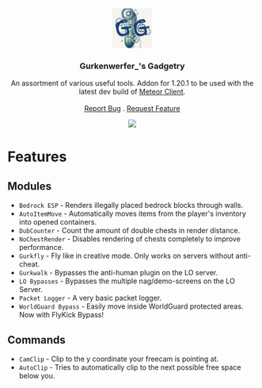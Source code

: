 <br/>
<p align="center">
  <a href="">
    <img src="src/main/resources/assets/gurk/logo.png" alt="Logo" width="80" height="80">
  </a>

<h3 align="center">Gurkenwerfer_'s Gadgetry</h3>

  <p align="center">
    An assortment of various useful tools. Addon for 1.20.1 to be used with the latest dev build of <a href="https://github.com/MeteorDevelopment/meteor-client">Meteor Client</a>.
    <br/>
    <br/>
    <a href="https://github.com/stefexec/gurkens-gadgetry-public/issues">Report Bug</a>
    .
    <a href="https://github.com/stefexec/gurkens-gadgetry-public/pulls">Request Feature</a>
  </p>
  <p align="center">
      <a href="https://img.shields.io/github/downloads/stefexec/gurkens-gadgetry-public/total" alt="Contributors">
      <img src="https://img.shields.io/github/downloads/stefexec/gurkens-gadgetry-public/total" />
      </p>
    </a>
</p>

# Features
## Modules
- `Bedrock ESP` - Renders illegally placed bedrock blocks through walls.
- `AutoItemMove` - Automatically moves items from the player's inventory into opened containers.
- `DubCounter` - Count the amount of double chests in render distance.
- `NoChestRender` - Disables rendering of chests completely to improve performance.
- `Gurkfly` - Fly like in creative mode. Only works on servers without anti-cheat.
- `Gurkwalk` - Bypasses the anti-human plugin on the LO server.
- `LO Bypasses` - Bypasses the multiple nag/demo-screens on the LO Server.
- `Packet Logger` - A very basic packet logger.
- `WorldGuard Bypass` - Easily move inside WorldGuard protected areas. Now with FlyKick Bypass!

## Commands
- `CamClip` - Clip to the y coordinate your freecam is pointing at.
- `AutoClip` - Tries to automatically clip to the next possible free space below you.

